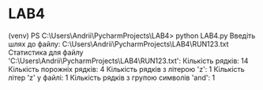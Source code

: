 # LAB4
(venv) PS C:\Users\Andrii\PycharmProjects\LAB4> python LAB4.py
Введіть шлях до файлу: C:\Users\Andrii\PycharmProjects\LAB4\RUN123.txt
Статистика для файлу 'C:\Users\Andrii\PycharmProjects\LAB4\RUN123.txt':
Кількість рядків: 14
Кількість порожніх рядків: 4
Кількість рядків з літерою 'z': 1
Кількість літер 'z' у файлі: 1
Кількість рядків з групою символів 'and': 1
